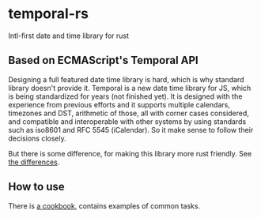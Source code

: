 # temporal-rs
Intl-first date and time library for rust

## Based on ECMAScript's Temporal API

Designing a full featured date time library is hard, which is why standard library doesn't provide it. Temporal is a new date time
library for JS, which is being standardized for years (not finished yet). It is designed with the experience from previous efforts
and it supports multiple calendars, timezones and DST, arithmetic of those, all with corner cases considered, and compatible and
interoperable with other systems by using standards such as iso8601 and RFC 5545 (iCalendar). So it make sense to follow their
decisions closely.

But there is some difference, for making this library more rust friendly. See [the differences](./docs/diff-with-ecma.md).

## How to use

There is [a cookbook](./docs/cookbook.md), contains examples of common tasks.





